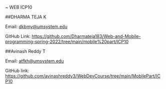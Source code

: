 
~ WEB ICP10

##DHARMA TEJA K

Email: dkbmy@umsystem.edu

GitHub Link:    https://github.com/Dharmateja183/Web-and-Mobile-programming-spring-2022/tree/main/mobile%20part/ICP10




##Avinash Reddy T

Email: atfkh@umsystem.edu

GitHub link: https://github.com/avinashreddy3/WebDevCourse/tree/main/MobilePart/ICP10